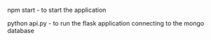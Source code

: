 
npm  start - to start the application 

python api.py - to run the flask application connecting to the mongo database 
